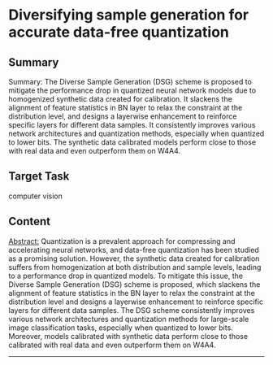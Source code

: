 # Diversifying sample generation for accurate data-free quantization

## Summary

Summary: The Diverse Sample Generation (DSG) scheme is proposed to mitigate the performance drop in quantized neural network models due to homogenized synthetic data created for calibration. It slackens the alignment of feature statistics in BN layer to relax the constraint at the distribution level, and designs a layerwise enhancement to reinforce specific layers for different data samples. It consistently improves various network architectures and quantization methods, especially when quantized to lower bits. The synthetic data calibrated models perform close to those with real data and even outperform them on W4A4.


## Target Task

computer vision

## Content

<Abstract:>
Quantization is a prevalent approach for compressing and accelerating neural networks, and data-free quantization has been studied as a promising solution. However, the synthetic data created for calibration suffers from homogenization at both distribution and sample levels, leading to a performance drop in quantized models. To mitigate this issue, the Diverse Sample Generation (DSG) scheme is proposed, which slackens the alignment of feature statistics in the BN layer to relax the constraint at the distribution level and designs a layerwise enhancement to reinforce specific layers for different data samples. The DSG scheme consistently improves various network architectures and quantization methods for large-scale image classification tasks, especially when quantized to lower bits. Moreover, models calibrated with synthetic data perform close to those calibrated with real data and even outperform them on W4A4.



---

